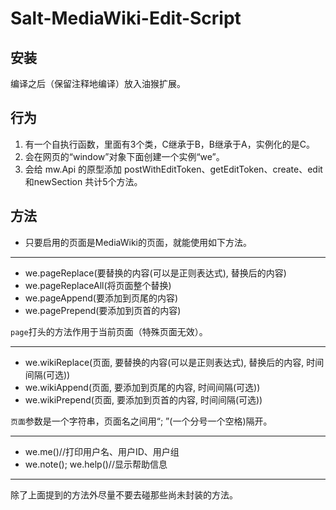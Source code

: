 # Salt-MediaWiki-Edit-Script
## 安装
编译之后（保留注释地编译）放入油猴扩展。
## 行为
1. 有一个自执行函数，里面有3个类，C继承于B，B继承于A，实例化的是C。
1. 会在网页的“window”对象下面创建一个实例“we”。
1. 会给 mw.Api 的原型添加 postWithEditToken、getEditToken、create、edit和newSection 共计5个方法。
## 方法
* 只要启用的页面是MediaWiki的页面，就能使用如下方法。
-----
* we.pageReplace(要替换的内容(可以是正则表达式), 替换后的内容)
* we.pageReplaceAll(将页面整个替换)
* we.pageAppend(要添加到页尾的内容)
* we.pagePrepend(要添加到页首的内容)

`page`打头的方法作用于当前页面（特殊页面无效）。

-----
* we.wikiReplace(页面, 要替换的内容(可以是正则表达式), 替换后的内容, 时间间隔(可选))
* we.wikiAppend(页面, 要添加到页尾的内容, 时间间隔(可选))
* we.wikiPrepend(页面, 要添加到页首的内容, 时间间隔(可选))

`页面`参数是一个字符串，页面名之间用“; ”(一个分号一个空格)隔开。

-----
* we.me()//打印用户名、用户ID、用户组
* we.note(); we.help()//显示帮助信息
-----
除了上面提到的方法外尽量不要去碰那些尚未封装的方法。
